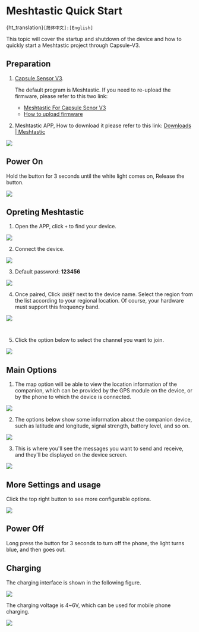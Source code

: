 # Meshtastic Quick Start

{ht_translation}`[简体中文]:[English]`

This topic will cover the startup and shutdown of the device and how to quickly start a Meshtastic project through Capsule-V3.

## Preparation
1. [Capsule Sensor V3](https://heltec.org/project/heltec-capsule-sensor-v3/).

   The default program is Meshtastic. If you need to re-upload the firmware, please refer to this two link: 
   - [Meshtastic For Capsule Senor V3](https://resource.heltec.cn/download/Heltec%20Capsule%20Sensor%20V3/firmware.bin)
   - [How to upload firmware](https://docs.heltec.org/en/node/esp32/capsule_sensor_v3/wireless_boot.html)

2. Meshtastic APP, How to download it please refer to this link: [Downloads | Meshtastic](https://meshtastic.org/downloads/)

![](img/15.png)

## Power On
Hold the button for 3 seconds until the white light comes on, Release the button.

![](img/01.png)

## Opreting Meshtastic
1. Open the APP, click `+` to find your device.

![](img/16.jpg)

2. Connect the device.

![](img/meshtastic/09.jpg)

3. Default password: **123456**

![](img/meshtastic/10.jpg)

4. Once paired, Click `UNSET` next to the device name. Select the region from the list according to your regional location. Of course, your hardware must support this frequency band.

![](img/meshtastic/11.jpg)

``` {Tip} You can refer to this link for the relationship between LoRaWAN bands and regions: [LoRaWAN_frequency_plans_by_country](https://docs.heltec.org/general/lorawan_frequency_plans_by_country.html)
```

``` {Note} EU_433 and EU_868 have to adhere to an hourly duty cycle limitation of 10%. Your device will stop transmitting if you reach it, until it is allowed again

```

5. Click the option below to select the channel you want to join.

![](img/meshtastic/12.jpg)

## Main Options
1. The map option will be able to view the location information of the companion, which can be provided by the GPS module on the device, or by the phone to which the device is connected.

![](img/meshtastic/13.jpg)

2. The options below show some information about the companion device, such as latitude and longitude, signal strength, battery level, and so on.

![](img/meshtastic/14.jpg)

3. This is where you'll see the messages you want to send and receive, and they'll be displayed on the device screen.

![](img/meshtastic/15.jpg)

## More Settings and usage
Click the top right button to see more configurable options.

![](img/meshtastic/16.jpg)

## Power Off

Long press the button for 3 seconds to turn off the phone, the light turns blue, and then goes out.

## Charging

The charging interface is shown in the following figure.

![](img/meshtastic/17.png)

The charging voltage is 4~6V, which can be used for mobile phone charging.

![](img/meshtastic/18.png)



